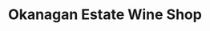 ---
title: "Okanagan Estate Wine Shop"
url: /vancouver/okanagan-estate-wine-shop/
shop: Spirituosen
---